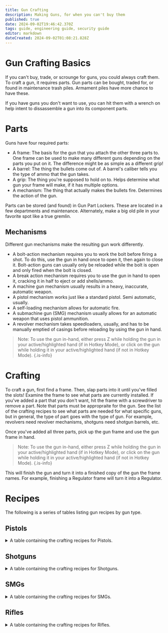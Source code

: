 ```yaml
---
title: Gun Crafting
description: Making Guns, for when you can't buy them
published: true
date: 2024-09-02T19:46:42.370Z
tags: guide, engineering guide, security guide
editor: markdown
dateCreated: 2024-09-02T01:08:21.828Z
---
```


# Gun Crafting Basics

If you can't buy, trade, or scrounge for guns, you could always craft them. To craft a gun, it requires parts. Gun parts can be bought, traded for, or found in maintenance trash piles. Armament piles have more chance to have these.

If you have guns you don't want to use, you can hit them with a wrench on help intent to dissassemble a gun into its component parts.

# Parts
Guns have four required parts:
- A frame: The basis for the gun that you attach the other three parts to. One frame can be used to make many different guns depending on the parts you put on it. The difference might be as simple as a different grip! 
- A barrel: The thing the bullets come out of. A barrel's caliber tells you the type of ammo that the gun takes.
- A grip: The thing you're supposed to hold on to. Helps determine what gun your frame will make, if it has multiple options. 
- A mechanism: The thing that actually makes the bullets fire. Determines the action of the gun.

Parts can be stored (and found) in Gun Part Lockers. These are located in a few departments and maintenance. Alternately, make a big old pile in your favorite spot like a true gremlin.

## Mechanisms

Different gun mechanisms make the resulting gun work differently. 
- A bolt-action mechanism requires you to work the bolt before firing a shot. To do this, use the gun in hand once to open it, then again to close it. Bolt-action guns can usually only be reloaded while the bolt is open and only fired when the bolt is closed.
- A break action mechanism requires you to use the gun in hand to open it, cracking it in half to eject or add shells/ammo.
- A machine gun mechanism usually results in a heavy, inaccurate, automatic weapon.
- A pistol mechanism works just like a standard pistol. Semi automatic, usually.
- A self-loading mechanism allows for automatic fire.
- A submachine gun (SMG) mechanism usually allows for an automatic weapon that uses pistol ammunition.
- A revolver mechanism takes speedloaders, usually, and has to be manually emptied of casings before reloading by using the gun in hand.
> Note: To use the gun in-hand, either press Z while holding the gun in your active/highlighted hand (if in Hotkey Mode), or click on the gun while holding it in your active/highlighted hand (if not in Hotkey Mode).
{.is-info}



# Crafting

To craft a gun, first find a frame. Then, slap parts into it until you've filled the slots! Examine the frame to see what parts are currently installed. If you've added a part that you don't want, hit the frame with a screwdriver to remove a part. Note that parts must be appropraite for the gun. See the list of the crafting recipes to see what parts are needed for what specific guns, but in general, the type of part goes with the type of gun. For example, revolvers need revolver mechanisms, shotguns need shotgun barrels, etc. 

Once you've added all three parts, pick up the gun frame and use the gun frame in hand.

> Note: To use the gun in-hand, either press Z while holding the gun in your active/highlighted hand (if in Hotkey Mode), or click on the gun while holding it in your active/highlighted hand (if not in Hotkey Mode).
{.is-info}

This will finish the gun and turn it into a finished copy of the gun the frame names. For example, finishing a Regulator frame will turn it into a Regulator.

# Recipes

The following is a series of tables listing gun recipes by gun type. 

## Pistols
<details>
  <summary> A table containing the crafting recipes for Pistols.</summary>
  <table>
  	<tr>
      <th> Name </th>
      <th> Caliber </th>
      <th> Frame </th>
      <th> Parts </th>
    </tr>
  	<tr>
      <td> Amnesty Heavy Pistol </td>
      <td> 12mm Heavy Pistol </td>
      <td> Amnesty Frame </td>
      <td> Rubber Grip, Pistol Mechanism, 12mm Heavy Pistol Barrel </td>
  	</tr>
    <tr>
      <td> Basilisk Heavy Pistol </td>
      <td> 12mm Heavy Pistol </td>
      <td> Basilisk Frame </td>
      <td> Bakelite Grip, Pistol Mechanism, 12mm Pistol Barrel </td>
  	</tr>
    <tr>
      <td> Colt Pistol </td>
      <td> 9mm </td>
      <td> Colt 1911 Frame </td>
      <td> Wood Grip, Pistol Mechanism, 9mm Pistol Barrel </td>
  	</tr>
  	<tr>
      <td> Cowboy Double-Action Revolver </td>
      <td> 10mm </td>
      <td> Break Action Frame </td>
      <td> Wood Grip, Revolver Mechanism, 10mm Pistol Barrel </td>
  	</tr>
  	<tr>
      <td> Deckard Heavy Revolver </td>
      <td> 12mm Heavy Pistol </td>
      <td> Deckard Frame </td>
      <td> Wood Grip, Revolver Mechanism, 12mm Heavy Pistol Barrel </td>
  	</tr>
    <tr>
      <td> Delta Elite Magnum Pistol </td>
      <td> 10mm </td>
      <td> Colt 1911 Frame </td>
      <td> Plastic Grip, Pistol Mechanism, 10mm Pistol Barrel </td>
  	</tr>
  	<tr>
      <td> Frontier Magnum Revolver </td>
      <td> 10mm </td>
      <td> Break Action Frame </td>
      <td> Bakelite Grip, Revolver Mechanism, 10mm Pistol Barrel </td>
  	</tr>
    <tr>
      <td> Giskard Pistol </td>
      <td> 9mm </td>
      <td> Giskard Frame </td>
      <td> Wood Grip, Pistol Mechanism, 9mm Pistol Barrel </td>
  	</tr>
  	<tr>
      <td> Handmade Revolver </td>
      <td> 10mm </td>
      <td> Handmade Revolver Frame </td>
      <td> Wood Grip, Cheap Revolver Mechanism, Cheap 10mm Pistol Barrel </td>
  	</tr>
  	<tr>
      <td> Havelock Revolver </td>
      <td> 9mm </td>
      <td> Havelock Frame </td>
      <td> Wood Grip, Revolver Mechanism, Cheap 9mm Pistol Barrel </td>
  	</tr>
  	<tr>
      <td> Hornet Heavy Revolver </td>
      <td> 12mm Heavy Pistol </td>
      <td> Hornet Frame </td>
      <td> Plastic Grip, Revolver Mechanism, 12mm Heavy Pistol Barrel </td>
  	</tr>
  	<tr>
      <td> Judge Heavy Revolver </td>
      <td> 7.62mm </td>
      <td> Judge Frame </td>
      <td> Rubber Grip, Revolver Mechanism, 7.62mm Barrel </td>
  	</tr>
  	<tr>
      <td> Judiciary Pistol </td>
      <td> 9mm </td>
      <td> Judiciary Frame </td>
      <td> Rubber Grip, Pistol Mechanism, 9mm Pistol Barrel </td>
  	</tr>
  	<tr>
      <td> Ladon Magnum Pistol </td>
      <td> 10mm </td>
      <td> Ladon Frame </td>
      <td> Plastic Grip, Pistol Mechanism, 10mm Pistol Barrel </td>
  	</tr>
  	<tr>
      <td> Lamia Heavy Pistol </td>
      <td> 12mm Heavy Pistol </td>
      <td> Lamia Frame </td>
      <td> Rubber Grip, Pistol Mechanism, 12mm Heavy Pistol Barrel </td>
  	</tr>
    <tr>
      <td> Liberty Magnum Pistol </td>
      <td> 10mm </td>
      <td> Colt 1911 Frame </td>
      <td> Rubber Grip, Pistol Mechanism, 10mm Pistol Barrel </td>
  	</tr>
  	<tr>
      <td> Makarov Pistol </td>
      <td> 9mm </td>
      <td> Makarov Frame </td>
      <td> Bakelite Grip, Pistol Mechanism, 9mm Pistol Barrel </td>
  	</tr>
  	<tr>
      <td> Mateba Revolver </td>
      <td> 12mm Heavy Pistol </td>
      <td> Mateba Frame </td>
      <td> Wood Grip, Revolver Mechanism, 12mm Heavy Pistol Barrel </td>
  	</tr>
  	<tr>
      <td> Minotaur Magnum Revolver </td>
      <td> 10mm </td>
      <td> Minotaur Frame </td>
      <td> Plastic Grip, Revolver Mechanism, 10mm Pistol Barrel </td>
  	</tr>
  	<tr>
      <td> Mistral Revolver </td>
      <td> 10mm </td>
      <td> Mistral Frame Note: Misspelled as Minstral. </td>
      <td> Rubber Grip, Revolver Mechanism, 10mm Pistol Barrel </td>
  	</tr>
  	<tr>
      <td> Olivaw Burst Pistol </td>
      <td> 9mm </td>
      <td> Olivaw Frame </td>
      <td> Wood Grip, Pistol Mechanism, 9mm Pistol Barrel </td>
  	</tr>
  	<tr>
      <td> Rose Magnum Pistol </td>
      <td> 10mm </td>
      <td> Makarov Frame </td>
      <td> Wood Grip, Pistol Mechanism, 10mm Pistol Barrel </td>
  	</tr>
		<tr>
      <td> Sky Pistol </td>
      <td> 9mm </td>
      <td> Sky Frame </td>
      <td> Plastic Grip, Pistol Mechanism, 9mm Pistol Barrel </td>
  	</tr>
  	<tr>
      <td> Tacticool Heavy Revolver </td>
      <td> 12mm Heavy Pistol </td>
      <td> Tacticool Frame </td>
      <td> Plastic Grip, Revolver Mechanism, 12mm Heavy Pistol Barrel </td>
  	</tr>
  	<tr>
      <td> Thorn Pistol </td>
      <td> 9mm </td>
      <td> Absolute Pistol Frame </td>
      <td> Plastic Grip, Pistol Mechanism, 9mm Pistol Barrel </td>
  	</tr>
		<tr>
      <td> Wayfarer Caseless Revolver </td>
      <td> 10x24mm Caseless </td>
      <td> Wayfarer Frame </td>
      <td> Bakelite Grip, Revolver Mechanism, 10x24mm Caseless Barrel </td>
  	</tr>
	</table>
</details>

## Shotguns
<details>
  <summary> A table containing the crafting recipes for Shotguns.</summary>
<table>
  	<tr>
      <th> Name </th>
      <th> Caliber </th>
      <th> Frame </th>
      <th> Parts </th>
    </tr>
		<tr>
      <td> Bull Shotgun </td>
      <td> Shotgun </td>
      <td> Bull Frame </td>
      <td> Rubber Grip, Shotgun Mechanism, Shotgun Barrel </td>
  	</tr>
  	<tr>
      <td> Double Barrel Shotgun </td>
      <td> Shotgun </td>
      <td> Double Barrel Frame </td>
      <td> Wood Grip, Shotgun Mechanism, Shotgun Barrel </td>
  	</tr>
  	<tr>
      <td> Excelsior Saiga-12 Shotgun </td>
      <td> Shotgun </td>
      <td> Saiga Frame </td>
      <td> Bakelite Grip, Self-Loading Mechanism, Shotgun Barrel </td>
  	</tr>
  	<tr>
      <td> Gladstone Shotgun </td>
      <td> Shotgun </td>
      <td> Gladstone Frame </td>
      <td> Plastic Grip, Shotgun Mechanism, Shotgun Barrel </td>
  	</tr>
  	<tr>
      <td> Grizzly Shotgun </td>
      <td> Shotgun </td>
      <td> Grizzly Frame </td>
      <td> Wood Grip, Shotgun Mechanism, Shotgun Barrel </td>
  	</tr>
  	<tr>
      <td> Operator Combat Shotgun </td>
      <td> Shotgun </td>
      <td> Operator Frame </td>
      <td> Plastic Grip, Shotgun Mechanism, Shotgun Barrel </td>
  	</tr>
  	<tr>
      <td> Pug Auto Shotgun </td>
      <td> Shotgun </td>
      <td> Pug Frame </td>
      <td> Bakelite Grip, Shotgun Mechanism, Shotgun Barrel </td>
  	</tr>
  	<tr>
      <td> Regulator Combat Shotgun </td>
      <td> Shotgun </td>
      <td> Regulator Frame </td>
      <td> Plastic Grip, Shotgun Mechanism, Shotgun Barrel </td>
  	</tr>
  	<tr>
      <td> Saigini-12 Shotgun </td>
      <td> Shotgun </td>
      <td> Saiga Frame </td>
      <td> Bakelite Grip, Boltgun Mechanism, Shotgun Barrel </td>
  	</tr>
  	<tr>
      <td> Six-Shot Revolving Shotgun </td>
      <td> Shotgun </td>
      <td> Six-Shot Frame </td>
      <td> Wood Grip, Revolver Mechanism, Shotgun Barrel </td>
  	</tr>
  	<tr>
      <td> Slide Barrel Shotgun </td>
      <td> Shotgun </td>
      <td> Homemade Shotgun Frame </td>
      <td> Wood Grip, Cheap Shotgun Mechanism, Cheap Shotgun Barrel </td>
  	</tr>
  	<tr>
      <td> State Riot Shotgun </td>
      <td> Shotgun </td>
      <td> Operator Frame </td>
      <td> Rubber Grip, Shotgun Mechanism, Shotgun Barrel </td>
  	</tr>
</table>
</details>

## SMGs
<details>
  <summary> A table containing the crafting recipes for SMGs.</summary>
  <table>
 	 <tr>
     <th> Name </th>
     <th> 7.62mm </th>
     <th> AK Frame </th>
     <th> Wood Grip, Self-Loading Mechanism, 6.5mm Barrel </th>
 	 </tr>	
 	 <tr>
      <td> Bastard SMG </td>
      <td> 6.5mm </td>
      <td> AK Frame </td>
      <td> Wood Grip, SMG Mechanism, 6.5mm Barrel </td>
  	</tr>
  	<tr>
      <td> C-20R </td>
      <td> 9mm </td>
      <td> C-20R Frame </td>
      <td> Plastic Grip, SMG Mechanism, 9mm Pistol Barrel </td>
  	</tr>
  	<tr>
      <td> Chicago Typrewriter SMG </td>
      <td> 10mm </td>
      <td> Thompson Frame </td>
      <td> Wood Grip, SMG Mechanism, 10mm Pistol Barrel </td>
  	</tr>
  	<tr>
      <td> Drozd </td>
      <td> 10mm </td>
      <td> Drozd Frame </td>
      <td> Bakelite Grip, SMG Mechanism, 10mm Pistol Barrel </td>
  	</tr>
  	<tr>
    <td> Ekaterina Assault SMG </td>
      <td> 9mm </td>
      <td> PPSH Frame </td>
      <td> Rubber Grip, SMG Mechanism, 9mm Pistol Barrel </td>
  	</tr>
  	<tr>
    <td> Excelsior Shpagin Assault SMG </td>
      <td> 9mm </td>
      <td> PPSH Frame </td>
      <td> Bakelite Grip, SMG Mechanism, 9mm Pistol Barrel </td>
  	</tr>
  	<tr>
     <td> Freedom SMG </td>
      <td> 10mm </td>
      <td> Freedom SMG Frame </td>
      <td> Rubber Grip, SMG Mechanism, 10mm Pistol Barrel </td>
  	</tr>
  	<tr>
     <td> Grease Gun </td>
      <td> 9mm </td>
      <td> Grease Gun Frame </td>
      <td> Plastic Grip, SMG Mechanism, 9mm Pistol Barrel </td>
  	</tr>
  	<tr>
    <td> Homemade Luty SMG </td>
      <td> 9mm </td>
      <td> Luty SMG Frame </td>
      <td> Wood Grip, Cheap SMG Mechanism, Cheap 9mm Pistol Barrel </td>
  	</tr>
  	<tr>
      <td> Kompleks SMG </td>
      <td> 9mm </td>
      <td> Drozd Frame </td>
      <td> Rubber Grip, SMG Mechanism, 10mm Pistol Barrel </td>
  	</tr>
		<tr>
    	<td> Semyonovich Assault SMG </td>
      <td> 9mm </td>
      <td> PPSH Frame </td>
      <td> Plastic Grip, SMG Mechanism, 9mm Pistol Barrel </td>
  	</tr>
  	<tr>
      <td> Sorteria "Bullpip" SMG </td>
      <td> 9mm </td>
      <td> C-20M Frame </td>
      <td> Plastic Grip, SMG Mechanism, 9mm Pistol Barrel </td>
  	</tr>
  	<tr>
      <td> Spec Op SMG Frame </td>
      <td> 10x24mm Caseless </td>
      <td> Specop SMG Frame </td>
      <td> Rubber Grip, SMG Mechanism, 10x24mm Caseless Barrel </td>
  	</tr>
  	<tr>
      <td> Texan SMG </td>
      <td> 9mm </td>
      <td> Grease Gun Frame </td>
      <td> Wood Grip, SMG Mechanism, 9mm Pistol Barrel </td>
  	</tr>
  	<tr>
     <td> Vintkova Lyugera SMG </td>
      <td> 9mm </td>
      <td> Luger Frame </td>
      <td> Wood Grip, SMG Mechanism, 9mm Pistol Barrel </td>
  	</tr>
  </table>
  </details>

## Rifles
<details>
  <summary> A table containing the crafting recipes for Rifles.</summary>
<table>
  	<tr>
      <th> Name </th>
      <th> Caliber </th>
      <th> Frame </th>
      <th> Parts </th>
    </tr>
  	<tr>
      <td> Anti-Material Rifle </td>
      <td> 14.5mm </td>
      <td> Heavy Sniper Frame </td>
      <td> Bakelite Grip, Boltgun Mechanism, 14.5mm Barrel </td>
  	</tr>
  	<tr>
      <td> Armstrong Repeating Rifle </td>
      <td> 10mm </td>
      <td> Armstrong Frame </td>
      <td> Wood Grip, Boltgun Mechanism, 10mm Pistol Barrel </td>
  	</tr>
  	<tr>
      <td> Breacher Kalashnikov Rifle </td>
      <td> 7.62mm </td>
      <td> AK Frame </td>
      <td> Rubber Grip, Self-Loading Mechanism, 7.62mm Barrel </td>
  	</tr>
  	<tr>
      <td> Bulldog Carbine </td>
      <td> 6.5mm </td>
      <td> K-9 Series Frame </td>
      <td> Plastic Grip, Self-Loading Mechanism, 6.5mm Barrel </td>
  	</tr>
  	<tr> 
      <td> Copperhead Battle Rifle </td>
      <td> 7.62mm </td>
      <td> Mamba Frame </td>
      <td> Rubber Grip, Self-Loading Mechanism, 7.62mm Barrel </td>
  	</tr>
  	<tr>
      <td> Custer Repeating Rifle </td>
      <td> 8.6mm </td>
      <td> Armstrong Frame </td>
      <td> Bakelite Grip, Boltgun Mechanism, 8.6mm Barrel </td>
  	</tr>
  	<tr>
      <td> Duty Carbine </td>
      <td> 6.5mm </td>
      <td> Blackshield Frame </td>
      <td> Plastic Grip, Self-Loading Mechanism, 6.5mm Barrel </td>
  	</tr>
  	<tr>
      <td> Excelsior Kalashnikov Rifle </td>
      <td> 7.62mm </td>
      <td> AK Frame </td>
      <td> Bakelite Grip, Self-Loading Mechanism, 7.62mm Barrel </td>
  	</tr>
  	<tr>
      <td> Excelsior Maxim Machine Gun </td>
      <td> 7.62mm </td>
      <td> Maxim Frame </td>
      <td> Bakelite Grip, Machine Gun Mechanism, 7.62mm Barrel </td>
  	</tr>
  	<tr>
      <td> Excelsior Vintorez Silenced Rifle </td>
      <td> 7.62mm </td>
      <td> Vintorez Frame </td>
      <td> Bakelite Grip, Self-Loading Mechanism, 7.62mm Barrel </td>
  	</tr>
  	<tr>
      <td> Homemade Bolt Action Rifle </td>
      <td> 7.62mm </td>
      <td> Homemade Bolt Action Frame </td>
      <td> Wood Grip, Boltgun Mechanism, Cheap 7.62mm Barrel </td>
      	<tr>
      <td> Homemade Kalashnikov Rifle </td>
      <td> 7.62mm </td>
      <td> Homemade Kalashnikov Frame </td>
      <td> Wood Grip, Self-Loading Mechanism, 7.62mm Barrel </td>
  	</tr>
  	<tr>
      <td> Kalashnikov Rifle </td>
      <td> 7.62mm </td>
      <td> AK Frame </td>
      <td> Wood Grip, Self-Loading Mechanism, 7.62mm Barrel </td>
  	</tr>
  	<tr>
      <td> Kalashnikov Rifle, Sawn-Off </td>
      <td> 7.62mm </td>
      <td> AK Frame </td>
      <td> Wood Grip, Self-Loading Mechanism, 2 Plasteel </td>
  	</tr>
  	<tr>
      <td> Kardaschev-Mosin Boltgun </td>
      <td> 7.62mm </td>
      <td> Bolt-Action Rifle Frame </td>
      <td> Plastic Grip, Boltgun Mechanism, 7.62mm Barrel </td>
  	</tr>
  	<tr>
      <td> Mamba Carbine </td>
      <td> 6.5mm </td>
      <td> Mamba Frame </td>
      <td> Plastic Grip, Self-Loading Mechanism, 6.5mm Barrel </td>
  	</tr>
  	<tr>
      <td> Mercurian Anti-Atmos Rifle </td>
      <td> 10x24mm Caseless </td>
      <td> Solmarine Frame </td>
      <td> Rubber Grip, Self-Loading Mechanism, 10x24mm caseless Barrel </td>
  	</tr>
  	<tr>
      <td> Nordwind Precision Rifle </td>
      <td> 7.62mm </td>
      <td> Wind-Series Frame </td>
      <td> Rubber Grip, Self-Loading Mechanism, 7.62mm Barrel </td>
  	</tr>
  	<tr>
      <td> Novakovic Boltgun </td>
      <td> 14.5mm </td>
      <td> Bolt Action Frame </td>
      <td> Wood Grip, Boltgun Mechanism, Cheap 6.5mm Barrel </td>
  	</tr>
  	<tr>
      <td> Obrez Boltgun </td>
      <td> 14.5mm </td>
      <td> Bolt Action Frame </td>
      <td> Wood Grip, Boltgun Mechanism, 2 Steel </td>
  	</tr>
  	<tr>
      <td> Obrez Heavy Boltgun </td>
      <td> 8.6mm </td>
      <td> Homemade Bolt Action Frame </td>
      <td> Rubber Grip, Boltgun Mechanism, 2 Plasteel </td>
  	</tr>
  	<tr>
      <td> Obrez Light Boltgun </td>
      <td> 6.5mm </td>
      <td> Bolt Action Frame </td>
      <td> Wood Grip, Boltgun Mechanism, 1 Plasteel </td>
  	</tr>
  	<tr>
      <td> Obrez Mosin Boltgun </td>
      <td> 14.5mm </td>
      <td> Bolt Action Frame </td>
      <td> Plastic Grip, Boltgun Mechanism, 2 Plasteel </td>
  	</tr>
  	<tr>
      <td> Omnirifle </td>
      <td> 8.6mm </td>
      <td> Omnirifle Frame </td>
      <td> Plastic Grip, Self-Loading Mechanism, 8.6mm Barrel </td>
  	</tr>
  	<tr>
      <td> Oprichnik Machine Gun </td>
      <td> 7.62mm </td>
      <td> Maxim Frame </td>
      <td> Plastic Grip, Machine Gun Mechanism, 7.62mm Barrel </td>
  	</tr>
  	<tr>
      <td> Ostwind Precision Rifle </td>
      <td> 6.5mm </td>
      <td> Wind-Series Frame </td>
      <td> Plastic Grip, Self-Loading Mechanism, 6.5mm Barrel </td>
  	</tr>
  	<tr>
      <td> Pitbull Carbine </td>
      <td> 6.5mm </td>
      <td> K-9 Series Frame </td>
      <td> Bakelite Grip, Self-Loading Mechanism, 6.5mm Barrel </td>
  	</tr>
  	<tr>
      <td> Polymer Kalashnikov Rifle </td>
      <td> 7.62mm </td>
      <td> Armstrong Frame </td>
      <td> Wood Grip, Machine Gun Mechanism, 7.62mm Barrel </td>
  	</tr>
  	<tr>
      <td> Pulemyot Degtyaryova Light Machine Gun </td>
      <td> 7.62mm </td>
      <td> DP27 Frame </td>
      <td> Plastic Grip, Self-Loading Mechanism, 7.62mm Barrel </td>
  	</tr>
  	<tr>
      <td> Pulse Rifle </td>
      <td> 10x24mm Caseless </td>
      <td> Pulse Rifle Frame </td>
      <td> Rubber Grip, Machine Gun Mechanism, 10x24mm Caseless Barrel </td>
  	</tr>
  	<tr>
      <td> Punch-Hole Motherfucker </td>
      <td> 9mm </td>
      <td> Motherfucker Frame </td>
      <td> Wood Grip, Shotgun Mechanism, 9mm Barrel. Note: This monstrosity is here because I have no idea where this chimera of a firearm should go. </td>
  	</tr>
  	<tr>
      <td> Roe Light Boltgun </td>
      <td> 6.5mm </td>
      <td> Homemade Bolt Action Frame </td>
      <td> Wood Grip, Boltgun Mechanism, 6.5mm Barrel </td>
  	</tr>
  	<tr>
      <td> Saturnarian Carbine </td>
      <td> 6.5mm </td>
      <td> Solmarine Frame </td>
      <td> Plastic Grip, Self-Loading Mechanism, 6.5mm Barrel </td>
  	</tr>
  	<tr>
      <td> Scout Heavy Bolt Action Rifle </td>
      <td> 8.6mm </td>
      <td> Scout Frame </td>
      <td> Rubber Grip, Boltgun Mechanism, 8.6mm Barrel </td>
  	</tr>
  	<tr>
      <td> Solarian Carbine </td>
      <td> 6.5mm </td>
      <td> Solmarine Frame </td>
      <td> Bakelite Grip, Self-Loading Mechanism, 6.5mm Barrel </td>
  	</tr>
  	<tr>
      <td> Strelki Precision Rifle </td>
      <td> 7.62mm </td>
      <td> Strelki Frame </td>
      <td> Wood Grip, Self-Loading Mechanism, 7.62mm Barrel </td>
  	</tr>
  	<tr>
      <td> STS Battle Rifle </td>
      <td> 7.62mm </td>
      <td> STS Rifle Frame </td>
      <td> Wood Grip, Self-Loading Mechanism, 7.62mm Barrel </td>
  	</tr>
  	<tr>
      <td> STS Heavy Rifle </td>
      <td> 8.6mm </td>
      <td> STS Rifle Frame </td>
      <td> Rubber Grip, Self-Loading Mechanism, 8.6mm Barrel </td>
  	</tr>
  	<tr>
      <td> STS PARA Blackshield Rifle </td>
      <td> 7.62mm </td>
      <td> STS Rifle Frame </td>
      <td> Rubber Grip, Self-Loading Mechanism, 7.62mm Barrel </td>
  	</tr>
  	<tr>
      <td> Val Silenced Rifle </td>
      <td> 7.62mm </td>
      <td> Vintorez Frame </td>
      <td> Rubber Grip, Self-Loading Mechanism, 7.62mm Barrel </td>
  	</tr>
  	<tr>
      <td> Warthog Advanced Rifle </td>
      <td> 8.6mm </td>
      <td> Omnirifle Frame </td>
      <td> Rubber Grip, Self-Loading Mechanism, 8.6mm Barrel </td>
  	</tr>
  	<tr>
      <td> Watchtower DMR </td>
      <td> 6.5mm </td>
      <td> Blackshield Rifle Frame </td>
      <td> Bakelite Grip, Self-Loading Mechanism, 6.5mm Barrel </td>
  	</tr>
</table>

</details>

